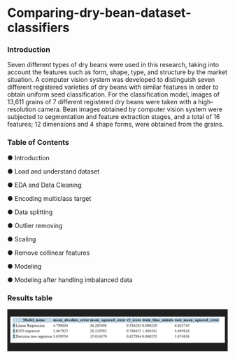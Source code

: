 # Comparing-dry-bean-dataset-classifiers

### Introduction
Seven different types of dry beans were used in this research, taking into account the features such as form, shape, type, and structure by the market situation. A computer vision system was developed to distinguish seven different registered varieties of dry beans with similar features in order to obtain uniform seed classification. For the classification model, images of 13,611 grains of 7 different registered dry beans were taken with a high-resolution camera. Bean images obtained by computer vision system were subjected to segmentation and feature extraction stages, and a total of 16 features; 12 dimensions and 4 shape forms, were obtained from the grains.
### Table of Contents
&#9679; Introduction

&#9679; Load and understand dataset

&#9679; EDA and Data Cleaning

&#9679; Encoding multiclass target

&#9679; Data splitting

&#9679; Outlier removing

&#9679; Scaling

&#9679; Remove collinear features

&#9679; Modeling

&#9679; Modeling after handling imbalanced data

### Results table
![My Image](https://github.com/ShikhamirovSarkhan/Food-delivery-duration-modeling/blob/61445f5ef0d4ae7b864127e01d88096e384e4e7c/food_delivery.png)
